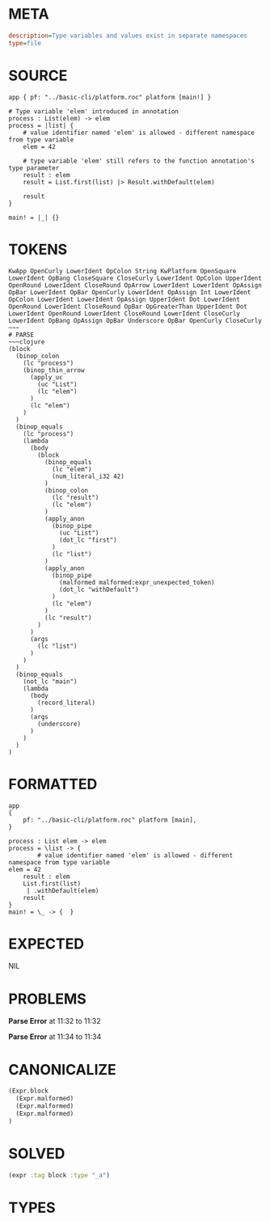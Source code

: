 # META
~~~ini
description=Type variables and values exist in separate namespaces
type=file
~~~
# SOURCE
~~~roc
app { pf: "../basic-cli/platform.roc" platform [main!] }

# Type variable 'elem' introduced in annotation
process : List(elem) -> elem
process = |list| {
    # value identifier named 'elem' is allowed - different namespace from type variable
    elem = 42

    # type variable 'elem' still refers to the function annotation's type parameter
    result : elem
    result = List.first(list) |> Result.withDefault(elem)

    result
}

main! = |_| {}
~~~
# TOKENS
~~~text
KwApp OpenCurly LowerIdent OpColon String KwPlatform OpenSquare LowerIdent OpBang CloseSquare CloseCurly LowerIdent OpColon UpperIdent OpenRound LowerIdent CloseRound OpArrow LowerIdent LowerIdent OpAssign OpBar LowerIdent OpBar OpenCurly LowerIdent OpAssign Int LowerIdent OpColon LowerIdent LowerIdent OpAssign UpperIdent Dot LowerIdent OpenRound LowerIdent CloseRound OpBar OpGreaterThan UpperIdent Dot LowerIdent OpenRound LowerIdent CloseRound LowerIdent CloseCurly LowerIdent OpBang OpAssign OpBar Underscore OpBar OpenCurly CloseCurly ~~~
# PARSE
~~~clojure
(block
  (binop_colon
    (lc "process")
    (binop_thin_arrow
      (apply_uc
        (uc "List")
        (lc "elem")
      )
      (lc "elem")
    )
  )
  (binop_equals
    (lc "process")
    (lambda
      (body
        (block
          (binop_equals
            (lc "elem")
            (num_literal_i32 42)
          )
          (binop_colon
            (lc "result")
            (lc "elem")
          )
          (apply_anon
            (binop_pipe
              (uc "List")
              (dot_lc "first")
            )
            (lc "list")
          )
          (apply_anon
            (binop_pipe
              (malformed malformed:expr_unexpected_token)
              (dot_lc "withDefault")
            )
            (lc "elem")
          )
          (lc "result")
        )
      )
      (args
        (lc "list")
      )
    )
  )
  (binop_equals
    (not_lc "main")
    (lambda
      (body
        (record_literal)
      )
      (args
        (underscore)
      )
    )
  )
)
~~~
# FORMATTED
~~~roc
app
{
	pf: "../basic-cli/platform.roc" platform [main],
}

process : List elem -> elem
process = \list -> {
		# value identifier named 'elem' is allowed - different namespace from type variable
elem = 42
	result : elem
	List.first(list)
	 | .withDefault(elem)
	result
}
main! = \_ -> {  }
~~~
# EXPECTED
NIL
# PROBLEMS
**Parse Error**
at 11:32 to 11:32

**Parse Error**
at 11:34 to 11:34

# CANONICALIZE
~~~clojure
(Expr.block
  (Expr.malformed)
  (Expr.malformed)
  (Expr.malformed)
)
~~~
# SOLVED
~~~clojure
(expr :tag block :type "_a")
~~~
# TYPES
~~~roc
~~~
